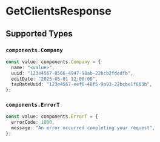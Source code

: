 # GetClientsResponse


## Supported Types

### `components.Company`

```typescript
const value: components.Company = {
  name: "<value>",
  uuid: "123e4567-8566-4947-98ab-22bcb2fdedfb",
  editDate: "2025-05-01 12:00:00",
  taxRateUuid: "123e4567-eef0-48f5-9a93-22bcbe1f663b",
};
```

### `components.ErrorT`

```typescript
const value: components.ErrorT = {
  errorCode: 1000,
  message: "An error occurred completing your request",
};
```

